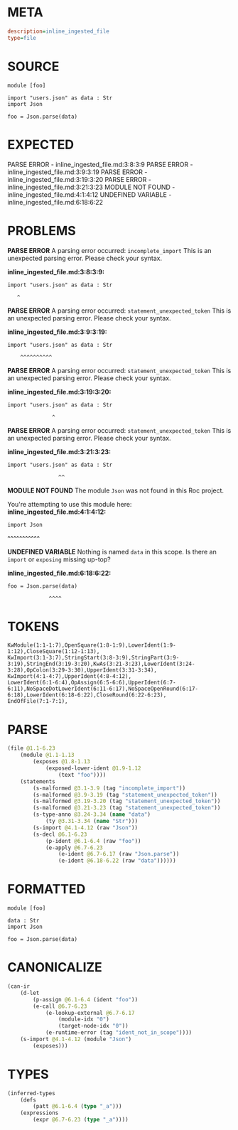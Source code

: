 # META
~~~ini
description=inline_ingested_file
type=file
~~~
# SOURCE
~~~roc
module [foo]

import "users.json" as data : Str
import Json

foo = Json.parse(data)
~~~
# EXPECTED
PARSE ERROR - inline_ingested_file.md:3:8:3:9
PARSE ERROR - inline_ingested_file.md:3:9:3:19
PARSE ERROR - inline_ingested_file.md:3:19:3:20
PARSE ERROR - inline_ingested_file.md:3:21:3:23
MODULE NOT FOUND - inline_ingested_file.md:4:1:4:12
UNDEFINED VARIABLE - inline_ingested_file.md:6:18:6:22
# PROBLEMS
**PARSE ERROR**
A parsing error occurred: `incomplete_import`
This is an unexpected parsing error. Please check your syntax.

**inline_ingested_file.md:3:8:3:9:**
```roc
import "users.json" as data : Str
```
       ^


**PARSE ERROR**
A parsing error occurred: `statement_unexpected_token`
This is an unexpected parsing error. Please check your syntax.

**inline_ingested_file.md:3:9:3:19:**
```roc
import "users.json" as data : Str
```
        ^^^^^^^^^^


**PARSE ERROR**
A parsing error occurred: `statement_unexpected_token`
This is an unexpected parsing error. Please check your syntax.

**inline_ingested_file.md:3:19:3:20:**
```roc
import "users.json" as data : Str
```
                  ^


**PARSE ERROR**
A parsing error occurred: `statement_unexpected_token`
This is an unexpected parsing error. Please check your syntax.

**inline_ingested_file.md:3:21:3:23:**
```roc
import "users.json" as data : Str
```
                    ^^


**MODULE NOT FOUND**
The module `Json` was not found in this Roc project.

You're attempting to use this module here:
**inline_ingested_file.md:4:1:4:12:**
```roc
import Json
```
^^^^^^^^^^^


**UNDEFINED VARIABLE**
Nothing is named `data` in this scope.
Is there an `import` or `exposing` missing up-top?

**inline_ingested_file.md:6:18:6:22:**
```roc
foo = Json.parse(data)
```
                 ^^^^


# TOKENS
~~~zig
KwModule(1:1-1:7),OpenSquare(1:8-1:9),LowerIdent(1:9-1:12),CloseSquare(1:12-1:13),
KwImport(3:1-3:7),StringStart(3:8-3:9),StringPart(3:9-3:19),StringEnd(3:19-3:20),KwAs(3:21-3:23),LowerIdent(3:24-3:28),OpColon(3:29-3:30),UpperIdent(3:31-3:34),
KwImport(4:1-4:7),UpperIdent(4:8-4:12),
LowerIdent(6:1-6:4),OpAssign(6:5-6:6),UpperIdent(6:7-6:11),NoSpaceDotLowerIdent(6:11-6:17),NoSpaceOpenRound(6:17-6:18),LowerIdent(6:18-6:22),CloseRound(6:22-6:23),
EndOfFile(7:1-7:1),
~~~
# PARSE
~~~clojure
(file @1.1-6.23
	(module @1.1-1.13
		(exposes @1.8-1.13
			(exposed-lower-ident @1.9-1.12
				(text "foo"))))
	(statements
		(s-malformed @3.1-3.9 (tag "incomplete_import"))
		(s-malformed @3.9-3.19 (tag "statement_unexpected_token"))
		(s-malformed @3.19-3.20 (tag "statement_unexpected_token"))
		(s-malformed @3.21-3.23 (tag "statement_unexpected_token"))
		(s-type-anno @3.24-3.34 (name "data")
			(ty @3.31-3.34 (name "Str")))
		(s-import @4.1-4.12 (raw "Json"))
		(s-decl @6.1-6.23
			(p-ident @6.1-6.4 (raw "foo"))
			(e-apply @6.7-6.23
				(e-ident @6.7-6.17 (raw "Json.parse"))
				(e-ident @6.18-6.22 (raw "data"))))))
~~~
# FORMATTED
~~~roc
module [foo]

data : Str
import Json

foo = Json.parse(data)
~~~
# CANONICALIZE
~~~clojure
(can-ir
	(d-let
		(p-assign @6.1-6.4 (ident "foo"))
		(e-call @6.7-6.23
			(e-lookup-external @6.7-6.17
				(module-idx "0")
				(target-node-idx "0"))
			(e-runtime-error (tag "ident_not_in_scope"))))
	(s-import @4.1-4.12 (module "Json")
		(exposes)))
~~~
# TYPES
~~~clojure
(inferred-types
	(defs
		(patt @6.1-6.4 (type "_a")))
	(expressions
		(expr @6.7-6.23 (type "_a"))))
~~~
